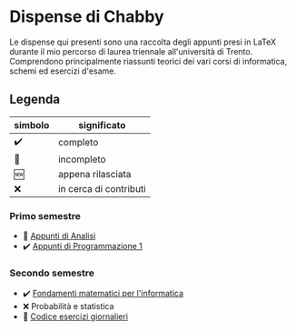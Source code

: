 # Dispense di Chabby

Le dispense qui presenti sono una raccolta degli appunti presi in LaTeX durante il mio percorso di laurea triennale all'università di Trento. 
Comprendono principalmente riassunti teorici dei vari corsi di informatica, schemi ed esercizi d'esame.

## Legenda

simbolo  | significato
--|--
✔️ | completo
🔨 | incompleto
🆕 | appena rilasciata
❌ | in cerca di contributi

### Primo semestre

- 🔨 [Appunti di Analisi](https://github.com/ZamboniM/Analisi1-UNITN)
- ✔️ [Appunti di Programmazione 1](https://github.com/FrancescoBozzo/Appunti-Programmazione1/)


### Secondo semestre
- ✔️ [Fondamenti matematici per l'informatica](https://github.com/mfranzil/TeoremiFMIUniTN)
- ❌ Probabilità e statistica
- 🔨 [Codice esercizi giornalieri](https://github.com/mfranzil/PSUniTN/)
